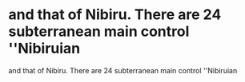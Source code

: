 # and that of Nibiru. There are 24 subterranean main control ''Nibiruian

and that of Nibiru. There are 24 subterranean main control ''Nibiruian